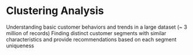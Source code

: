 # Clustering Analysis
Understanding basic customer behaviors and trends in a large dataset (~ 3 million of records) 
Finding distinct customer segments with similar characteristics and provide recommendations based on each segment uniqueness
